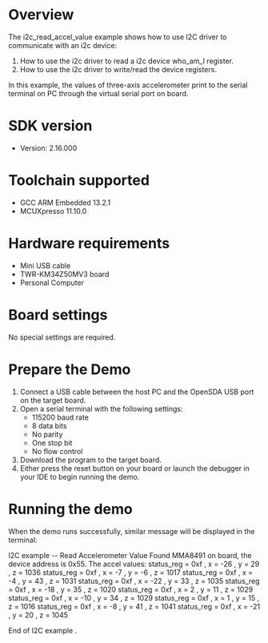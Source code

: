 Overview
========
The i2c_read_accel_value example shows how to use I2C driver to communicate with an i2c device:

 1. How to use the i2c driver to read a i2c device who_am_I register.
 2. How to use the i2c driver to write/read the device registers.

In this example, the values of three-axis accelerometer print to the serial terminal on PC through
the virtual serial port on board.

SDK version
===========
- Version: 2.16.000

Toolchain supported
===================
- GCC ARM Embedded  13.2.1
- MCUXpresso  11.10.0

Hardware requirements
=====================
- Mini USB cable
- TWR-KM34Z50MV3 board
- Personal Computer

Board settings
==============
No special settings are required.

Prepare the Demo
================
1.  Connect a USB cable between the host PC and the OpenSDA USB port on the target board.
2.  Open a serial terminal with the following settings:
    - 115200 baud rate
    - 8 data bits
    - No parity
    - One stop bit
    - No flow control
3.  Download the program to the target board.
4.  Either press the reset button on your board or launch the debugger in your IDE to begin running the demo.

Running the demo
================
When the demo runs successfully, similar message will be displayed in the terminal:

I2C example -- Read Accelerometer Value
Found MMA8491 on board, the device address is 0x55. 
The accel values:
status_reg = 0xf , x =   -26 , y =    29 , z =  1036 
status_reg = 0xf , x =    -7 , y =    -6 , z =  1017 
status_reg = 0xf , x =    -4 , y =    43 , z =  1031 
status_reg = 0xf , x =   -22 , y =    33 , z =  1035 
status_reg = 0xf , x =   -18 , y =    35 , z =  1020 
status_reg = 0xf , x =     2 , y =    11 , z =  1029 
status_reg = 0xf , x =   -10 , y =    34 , z =  1029 
status_reg = 0xf , x =     1 , y =    15 , z =  1016 
status_reg = 0xf , x =    -8 , y =    41 , z =  1041 
status_reg = 0xf , x =   -21 , y =    20 , z =  1045 

End of I2C example .
